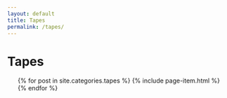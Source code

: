 ```yaml
---
layout: default
title: Tapes
permalink: /tapes/
---
```


<div class="home">

  <h1 class="page-heading">Tapes</h1>

  <ul class="post-list">
    {% for post in site.categories.tapes %}
      {% include page-item.html %}
    {% endfor %}
  </ul>

</div>